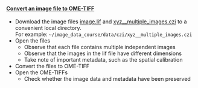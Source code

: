 <h4 id="convert"><a href="#convert">Convert an image file to OME-TIFF</a></h4>

- Download the image files [image.lif](https://github.com/NEUBIAS/training-resources/raw/master/image_data/xy_xyc__two_images.lif) 
and [xyz__multiple_images.czi](https://github.com/NEUBIAS/training-resources/raw/refs/heads/master/image_data/xyz__multiple_images.czi) to a convenient local directory. \
For example: `~/image_data_course/data/czi/xyz__multiple_images.czi`
- Open the files
    - Observe that each file contains multiple independent images 
    - Observe that the images in the lif file have different dimensions
    - Take note of important metadata, such as the spatial calibration
- Convert the files to OME-TIFF
- Open the OME-TIFFs 
    - Check whether the image data and metadata have been preserved